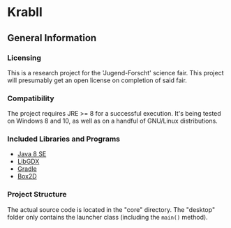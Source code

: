 # Krabll

## General Information

### Licensing

This is a research project for the 'Jugend-Forscht' science fair.
This project will presumably get an open license on completion of said fair.

### Compatibility

The project requires JRE >= 8 for a successful execution.
It's being tested on Windows 8 and 10, as well as on a handful of GNU/Linux distributions.

### Included Libraries and Programs

* [Java 8 SE](https://www.java.com/)
* [LibGDX](https://libgdx.badlogicgames.com/index.html)
* [Gradle](http://gradle.org/)
* [Box2D](http://box2d.org/)

### Project Structure

The actual source code is located in the "core" directory.
The "desktop" folder only contains the launcher class (including the `main()` method).
